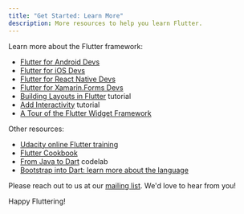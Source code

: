 ```yaml
---
title: "Get Started: Learn More"
description: More resources to help you learn Flutter.
---
```


Learn more about the Flutter framework:

* [Flutter for Android Devs](/get-started/flutter-for/android-devs)
* [Flutter for iOS Devs](/get-started/flutter-for/ios-devs)
* [Flutter for React Native Devs](/get-started/flutter-for/react-native-devs)
* [Flutter for Xamarin.Forms Devs](/get-started/flutter-for/xamarin-forms-devs)
* [Building Layouts in Flutter](/development/ui/layout) tutorial
* [Add Interactivity](/development/ui/interactive) tutorial
* [A Tour of the Flutter Widget Framework](/widgets-intro)

Other resources:

* [Udacity online Flutter training](https://www.udacity.com/course/build-native-mobile-apps-with-flutter--ud905)
* [Flutter Cookbook](/cookbook)
* [From Java to Dart](https://codelabs.developers.google.com/codelabs/from-java-to-dart/#0) codelab
* [Bootstrap into Dart: learn more about the language](/resources/bootstrap-into-dart)

Please reach out to us at our [mailing list][]. We'd love to hear from you!

Happy Fluttering!

[mailing list]: mailto:{{site.email}}
